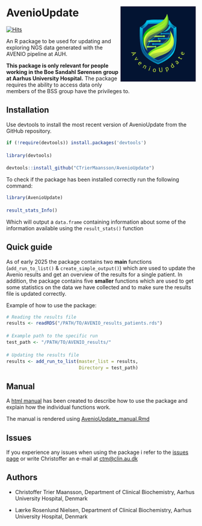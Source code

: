 # AvenioUpdate <img src="AvenioUpdate.png" width="200" align="right">
[![Hits](https://hits.seeyoufarm.com/api/count/incr/badge.svg?url=https%3A%2F%2Fgithub.com%2FCTrierMaansson%2FAvenioUpdate&count_bg=%23DAFF3E&title_bg=%23031432&icon=&icon_color=%23E7E7E7&title=hits&edge_flat=false)](https://hits.seeyoufarm.com)

An R package to be used for updating and exploring NGS data generated with 
the AVENIO pipeline at AUH. 

**This package is only relevant for people working in the Boe Sandahl Sørensen**
**group at Aarhus University Hospital.**
The package requires the ability to access data only members of the BSS group
have the privileges to. 


## Installation

Use devtools to install the most recent version of AvenioUpdate from the GitHub repository.

```R
if (!require(devtools)) install.packages('devtools')

library(devtools)

devtools::install_github("CTrierMaansson/AvenioUpdate")

```

To check if the package has been installed correctly run the following 
command:

```R
library(AvenioUpdate)

result_stats_Info()
```

Which will output a `data.frame` containing information about some of the
information available using the `result_stats()` function

## Quick guide

As of early 2025 the package contains two **main** functions 
(`add_run_to_list()` & `create_simple_output()`) which are used to update the
Avenio results and get an overview of the results for a single patient.
In addition, the package contains five **smaller** functions which are 
used to get some statistics on the data we have collected and to make sure the
results file is updated correctly. 

Example of how to use the package:

```R
# Reading the results file
results <- readRDS("/PATH/TO/AVENIO_results_patients.rds") 

# Example path to the specific run
test_path <- "/PATH/TO/AVENIO_results/" 

# Updating the results file
results <- add_run_to_list(master_list = results, 
                           Directory = test_path)
```

## Manual

A [html manual](https://github.com/CTrierMaansson/AvenioUpdate/blob/main/AvenioUpdate_manual.html) 
has been created to describe how to use the package and explain how the
individual functions work. 

The manual is rendered using 
[AvenioUpdate_manual.Rmd](https://github.com/CTrierMaansson/AvenioUpdate/blob/main/AvenioUpdate_manual.Rmd) 

## Issues

If you experience any issues when using the package i refer to the 
[issues page](https://github.com/CTrierMaansson/AvenioUpdate/issues) or
write Christoffer an e-mail at [ctm@clin.au.dk](ctm@clin.au.dk)

## Authors

- Christoffer Trier Maansson, 
Department of Clinical Biochemistry, Aarhus University Hospital, Denmark
    
- Lærke Rosenlund Nielsen, 
Department of Clinical Biochemistry, Aarhus University Hospital, Denmark